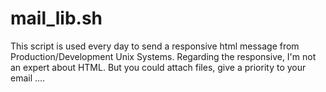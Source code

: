 # mail_lib.sh
This script is used every day to send a responsive html message from Production/Development Unix Systems.
Regarding the responsive, I'm not an expert about HTML. But you could attach files, give a priority to your email ....
